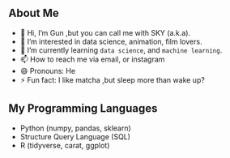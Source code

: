 About Me
-
- 👋 Hi, I’m Gun ,but you can call me with SKY (a.k.a).
- 👀 I’m interested in data science, animation, film lovers.
- 🌱 I’m currently learning `data science`, and `machine learning`.
- 📫 How to reach me via email, or instagram
- 😄 Pronouns: He
- ⚡ Fun fact: I like matcha ,but sleep more than wake up?

My Programming Languages
  - 
  - Python (numpy, pandas, sklearn)
  - Structure Query Language (SQL)
  - R (tidyverse, carat, ggplot)

<!---
SKY-TKP/SKY-TKP is a ✨ special ✨ repository because its `README.md` (this file) appears on your GitHub profile.
You can click the Preview link to take a look at your changes.
--->
